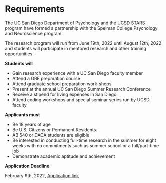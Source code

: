 # Requirements

The UC San Diego Department of Psychology and the UCSD STARS program have formed a partnership with the Spelman College Psychology and Neuroscience program. 

The research program will run from June 19th, 2022 until August 12th, 2022 and students will participate in mentored research and other training opportunities.

**Students will**

* Gain research experience with a UC San Diego faculty member
* Attend a GRE preparation course
* Attend graduate school preparation work-shops
* Present at the annual UC San Diego Summer Research Conference
* Receive a stipend for living expenses in San Diego
* Attend coding workshops and special seminar series run by UCSD faculty 

**Applicants must**

* Be 18 years of age
* Be U.S. Citizens or Permanent Residents. 
* AB 540 or DACA students are eligible
* Be interested in conducting full-time research in the summer for eight weeks with no commitments such as summer school or a full/part-time job
* Demonstrate academic aptitude and achievement

**Application Deadline**

February 9th, 2022, [Application link](https://grad.ucsd.edu/diversity/programs/stars/index.html)



  

